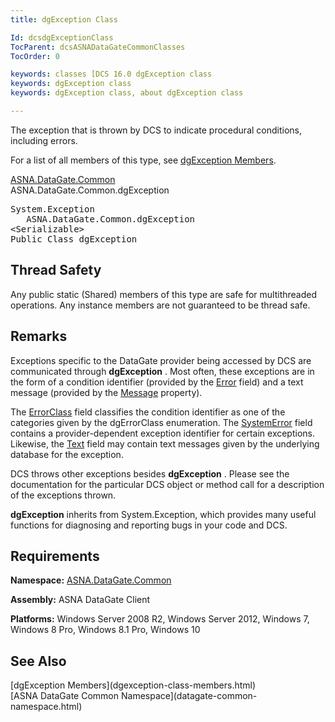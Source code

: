 ```yaml
---
title: dgException Class

Id: dcsdgExceptionClass
TocParent: dcsASNADataGateCommonClasses
TocOrder: 0

keywords: classes [DCS 16.0 dgException class
keywords: dgException class
keywords: dgException class, about dgException class

---
```


The exception that is thrown by DCS to indicate procedural conditions, including errors.

For a list of all members of this type, see [ dgException Members](dgexception-class-members.html).

[ASNA.DataGate.Common](datagate-common-namespace.html) <br /> ASNA.DataGate.Common.dgException
<pre class="prettyprint">System.Exception
   ASNA.DataGate.Common.dgException
&lt;Serializable&gt;
Public Class <span>dgException</span></pre>

## Thread Safety

Any public static (Shared) members of this type are safe for multithreaded operations. Any instance members are not guaranteed to be thread safe.
## Remarks

Exceptions specific to the DataGate provider being accessed by DCS are communicated through <span> **dgException** </span>. Most often, these exceptions are in the form of a condition identifier (provided by the [ Error](dgexception-class-error-field.html) field) and a text message (provided by the [ Message](dgexception-class-message-property.html) property).

The [ErrorClass](dgexception-class-error-class-field.html) field classifies the condition identifier as one of the categories given by the <span>dgErrorClass</span> enumeration. The [SystemError](dgexception-class-system-error-field.html) field contains a provider-dependent exception identifier for certain exceptions. Likewise, the [Text](disconnectingfroma-database.html) field may contain text messages given by the underlying database for the exception.

DCS throws other exceptions besides <span> **dgException** </span>. Please see the documentation for the particular DCS object or method call for a description of the exceptions thrown.

**dgException** inherits from <span>System.Exception</span>, which provides many useful functions for diagnosing and reporting bugs in your code and DCS.
## Requirements

**Namespace:** [ASNA.DataGate.Common](datagate-common-namespace.html) 

**Assembly:** ASNA DataGate Client

**Platforms:** Windows Server 2008 R2, Windows Server 2012, Windows 7, Windows 8 Pro, Windows 8.1 Pro, Windows 10
## See Also

<dl />
      [dgException Members](dgexception-class-members.html)
      <br />
      [ASNA DataGate Common Namespace](datagate-common-namespace.html)
      <br />

